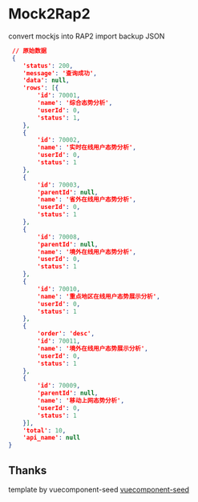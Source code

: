# Mock2Rap2

convert mockjs into RAP2 import backup JSON

```json
 // 原始数据
 {
    'status': 200,
    'message': '查询成功',
    'data': null,
    'rows': [{
        'id': 70001,
        'name': '综合态势分析',
        'userId': 0,
        'status': 1,
    },
    {
        'id': 70002,
        'name': '实时在线用户态势分析',
        'userId': 0,
        'status': 1
    },
    {
        'id': 70003,
        'parentId': null,
        'name': '省外在线用户态势分析',
        'userId': 0,
        'status': 1
    },
    {
        'id': 70008,
        'parentId': null,
        'name': '境外在线用户态势分析',
        'userId': 0,
        'status': 1
    },
    {
        'id': 70010,
        'name': '重点地区在线用户态势展示分析',
        'userId': 0,
        'status': 1
    },
    {
        'order': 'desc',
        'id': 70011,
        'name': '境外在线用户态势展示分析',
        'userId': 0,
        'status': 1
    },
    {
        'id': 70009,
        'parentId': null,
        'name': '移动上网态势分析',
        'userId': 0,
        'status': 1
    }],
    'total': 10,
    'api_name': null
} 

```

## Thanks
template by vuecomponent-seed
[vuecomponent-seed](https://github.com/zouhangwithsweet/vuecomponent-seed) 